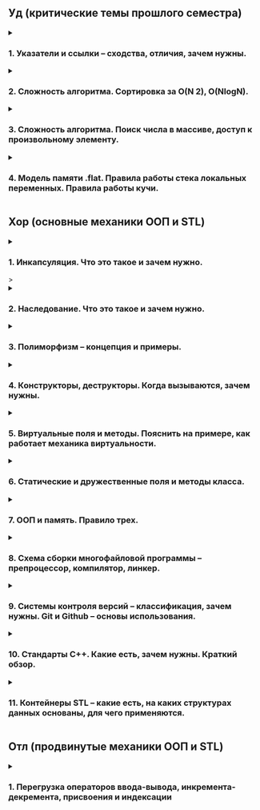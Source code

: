 <h2>Уд (критические темы прошлого семестра)</h2>

<details>
<summary><h3>1. Указатели и ссылки – сходства, отличия, зачем нужны.</h3></summary>

Указатели и ссылки предоставляют косвенный доступ к данным (переменным, массивам, структурам и тп), т.е. позволяют работать с объектами (которые могут быть а) очень большими, б) зарыты в памяти компьютера), не копируя их напрямую.

Указатели:

  * Хранят адрес объекта в памяти.
  * Могут быть null, указывая на отсутствие объекта.
  * Могут быть перенаправлены на другой объект после инициализации.
  * Требуют ручного управления памятью (выделение и освобождение!).
    
Ссылки:

  * Являются псевдонимами для существующих объектов.
  * Не могут быть null (не может быть ссылки на несуществующий элемент).
  * Не могут быть перенаправлены после инициализации.
  * Автоматически управляются системой (не требуют ручного выделения/освобождения памяти).

Зачем нужны:

* Передача больших объектов в функции: Используя указатели и ссылки, мы избегаем ненужного копирования, что повышает производительность.
* Динамическое выделение памяти: Позволяют создавать объекты в куче.
* Полиморфизм: Позволяют работать с объектами разных типов через общий интерфейс.

</details>

<details>
<summary><h3>2. Сложность алгоритма. Сортировка за О(N 2), O(NlogN).</h3></summary>

Любой алгоритм можно оценить по уровню сложности исходя из пропорциональности выполнения операции и количества элементов. 

O(N^2): 
  * Алгоритмы с квадратичной сложностью выполняют операции пропорционально квадрату количества элементов. 
  * Примеры: сортировка пузырьком, сортировка вставками, сортировка выбором.
  * Подходят для небольших наборов данных.

O(NlogN):
  * Алгоритмы с логарифмической сложностью выполняют операции пропорционально N*log(N).
  * Примеры: быстрая сортировка, сортировка методом Хоара, сортировка расчёсткой.
  * Более эффективны для больших наборов данных.
  * 
Важно помнить, что в разных ситуациях нужно применять разные алгоритмы разной сложности. Нет смысла сортировать учеников одной группы по баллам, используя метод рассчёски.

</details>

<details>
<summary><h3>3. Сложность алгоритма. Поиск числа в массиве, доступ к произвольному элементу.</h3></summary>

Сложность алгоритмов смотри предыдущий вопрос.

Поиск в отсортированном массиве:

  * Бинарный поиск: O(logN) - эффективен благодаря делению массива пополам на каждом шаге. А поскольку массив отсортирован, то с одно стороны элементы больше (или равны) искомому, а с другой стороны -- меньше (или равны).

Поиск в неотсортированном массиве:

  * Линейный поиск: O(N) - необходимо проверить каждый элемент.

Доступ к произвольному элементу массива: 
  * O(1) - прямой доступ по индексу.

</details>

<details>
<summary><h3>4. Модель памяти .flat. Правила работы стека локальных переменных. Правила работы кучи.</h3></summary>

В этой модели все сегменты памяти (код, данные, стек, куча) располагаются в едином адресном пространстве.
    * Упрощает управление памятью и доступ к данным.

Модель памяти .flat представляет собой сегменты памятиЮ которые располагаются в едином адресном пространстве:
	Глобальные переменные → текст программы (машинный код) → стек локальных 	переменных → куча. 
В стеке локальных переменных хранятся указатели на переменные, объявленные, но не инициализированные данные, оболочка объектов. В куче хранятся сами данные, на которые указываю переменные из стека локальных переменных. Именно в ней хранятся элементы массивов, других структур. Когда мы обращается к переменной, мы обращается в стеку локальных переменных, откуда мы перенаправляемся на адрес в куче, по которому «живёт» наш объект.  

Стек:

  * Используется для хранения локальных переменных и информации о вызовах функций.
  * Автоматически управляется системой (выделение и освобождение памяти).

Куча:
  * Область памяти для динамического выделения.
  * Программист сам управляет памятью (выделение с помощью new, освобождение с помощью delete).
  * Позволяет создавать объекты произвольного размера и времени жизни.
  * Важно помнить, что кучу необходимо очищать, нельзя удалять указатели на объекты, не удаляя данные по этим ссылкам. Это приводит к утечке данных — не приятно.

</details>

<h2>Хор (основные механики ООП и STL)</h2>

<details>
<summary><h3>1. Инкапсуляция. Что это такое и зачем нужно.</h3>></summary>

Если писать объекты с отрытым доступом, то может возникнуть ряд проблем:
1) вызывающий код может всё сломать;
2) вызывающий код обязан знать внутреннюю логику, как минимум вызывать init и finalize, хотя это внутренне дело объекта;
3) вызывающий код зачем то должен знать объект со всеми его полями, хотя логически хочет видеть просто объект.

Для решения эти проблем используют инкапсуляцию — скрытие данных объекта. С помощью инкапсуляции мы сами регулируем то, как именно пользователь будет обращаться к объекту, ставим ему чёткие рамки.

Теперь:
1) Вызывающий код не может ничего сломать, по крайней мере, очевидным образом;
2) Аналоги init и finalize срабатывают сами в нужный момент;
3) Вызывающий код не должен знать про изнанку реализации;
4) Код чище и читаемее.

</details>

<details>
<summary><h3>2. Наследование. Что это такое и зачем нужно.</h3></summary>

Общая идея наследования заключается в выделении общего поведения у разных классов в отдельный класс-предок. То есть всё наследование — это про то, как не писать повторно один и тот же код для «почти одинаковых» сущностей.

Пример, мы хотим работать с системой зоопарка. Для этого мы можем написать классы под каждого сотрудника, где будут прописаны его обязанности, данные, зп,.. Нам так же нужен класс для каждого животного в котором будут прописаны все особенности… Ну это капец! Мы лучше создадим Два класса-родителя Humans и Animals, в котором пропишем все общие черты людей/животных, а дальше будем создавать классы наследники, для которых нам останется написать только особенности каждой зверушки.

</details>

<details>
<summary><h3>3. Полиморфизм – концепция и примеры.</h3></summary>

Суть полиморфизма заключается в том, что некоторая сущность может вести себя по-разному в разных ситуациях. Сущность, которая обладает этим свойством, сама подстраивается к этим ситуациям, и не заставляет крутиться весь мир вокруг неё.

```
#include <iostream>
...
void funk(char a) {
  std::cout << "This char" << '\n';
}

void funk(int a) {
  std::cout << "This int" << '\n';
}

void funk(double a, unsigned int b) {
  std::cout << "This double & unsigned int" << '\n';
}
...
int main() {
  funk('A');
  funk('7');
  funk(3.14, 3);
  return 0;
}
```

</details>

<details>
<summary><h3>4. Конструкторы, деструкторы. Когда вызываются, зачем нужны.</h3></summary>

Каждый класс необходимо сначая создать, в конце работы с ним необходимо удалить - чтобы лишнюю память не занимал. За это и отвечают конструкторы и деструкторы.

```
...
class stack {
private:
  int size;
public:
  //конструктор создаёт стек нулевого размера
  stack() {};
  //конструктор создаёт стэк нужного размера
  stack(int size) {};
  //деструктор удаляет стек
  ~stack();
}
...
```

 * Конструктор -- это специальный метод, который, очевидно, вызывают перед началом работы с объектор данного класса (при его создании). Используется для инициализации полей объекта, причём с помощью полиморфизма можно сделать несколько конструкторов, которые будут создавать объект по-разному.
 * Деструктор -- специальный метод, который, опять же очевидно, вызывается в конце работы с объектом класса (при удалении объекта). Можно, конечно же, не вызвать, после окончания работы с программой автоматически вызовятся все деструкторы всех объектов всех классов, которые были использованы. Этот метод используется для освобождения ресурсов, выделенных объектом.

</details>

<details>
<summary><h3>5. Виртуальные поля и методы. Пояснить на примере, как работает механика виртуальности.</h3></summary>

Иногда в родительском классе можно сказать только "здесь должен быть вот такой метод", но нельзя написать его реализацию.

 * заведомо предполагается, что классы будут унаследованы;
 * метод для них всех нужен, можно в общем виде сказатьб, что метод должен делать;
 * реализация будет кардинально разной в разных унаследованных классах.

В это случае возникают виртуальные методы. Они объявляются с ключевым словом `virtual` в базовом классе.

```
//класс предок
class Figure {
private:
	...
public:
	...
	virtual square() = 0;
}
//классы потомки
class Triangle : public Figure {
private:
	float a, b, c;
	...
public:
	...
	//реализация виртуального метода
	float square() {
		float p = (a + b + c) / 3;
		return (sqrtf(p*(p-a)*(p-b)*(p-c)));
	}
}
class Rectangle : public Figure {
private:
	float a, b;
	...
public:
	...
	//реализация виртуального метода
	float square() {
		return (a*b);
	}
}
```

Замечания по виртульным методам:

 * могут определяться в любой точке иерархии наследования;
 * класс с виртуальными методами называется абстрактным;
 * в иерархии наследования может быть много абстрактных классов;
 * создать экземпляр абстрактного класса нельзя, те если мы попытаемся сделать так, вы прилетит ошибка...
```
int main() {
	Figure obj;
	return 0;
}
``` 
Некоторые фишки, основанные на виртуальных методах:
 * `Интерфейс` -- абстрактный класс, у которого все методы виртуальный (задаёт, но не реализует, то, что должно быть);
 * `Реализация` -- какой-либо класс, унаследованный от интерфейса и реализующий все его виртуальные методы.

</details>

<details>
<summary><h3>6. Статические и дружественные поля и методы класса.</h3></summary>

`static` -- глобальная переменная/функция, внесённая в namespace класса.

Статическое поле класса:
 * привязано ко всех экземплярам класса сразу, никому из них лично не принадлежит;
 * при изменении (любым экземплярам класса или просто так) меняется для всех объектов сразу.

Статический метод класса:
 * привязан ко всех экземплярам класса сразу, вызывается вне контекста конкретного экземпляра (у него нет this);
 * может работать только с локальными переменными и статическими полями класса.

```
class A {
public:
	//нестатическое поле
	int non_static_int = 0;
	//статическое поле
	int static_int
	//статический метод
	static void static_method() {
		static_int++;		//можно
		non_static_int++;	//нельзя
	}
};
//Это объявление статического поля, без него будет ругаться линкер
int A::static_int = 0;

int main() {
	//Один экземпляр
	A a1;
	//ВТорой экземпляр
	A a2;
	//Обновляем статичекое поле класса через один из экземпляров
	a1.static_int = 7;
	//Обновляем статическое поле класса без использования экземпляров
	A::static_int = 8;
	//Вызываем статический метод
	// а) через экземпляры класса
	a1.static_method;
	a2.static_method;
	// б) без экземпляров класса
	A::static_method;
	return 0;
}
```

`friend` -- указание, кому всё-таки можно обращаться к приватным полям

```
class A {
	//Теперь класс B наш друг))))
	friend class B;
private:
	int secret;
public:
	A(int s) {
		secret = s;
	}
	void describe() {
		std::cout << "I'm A, my secret is " << secret << '\n';
	}
}
class B {
public:
	B() {}
	void run(A* a) {
		a->describe();
		std::cout << "I'm B, I know secret A: " << a->secret << '\n';
		//можно так же изменять значения дружественного класса
		a->secret--;
	}
}
```
`friend` -- исключение из правил, имеет доступ ко всему, включая private-поля. С одной стороны, нарушает всей строгой конструкции. С другой стороны, даёт возможностьне городить public для всех.
В примере, `class A` -- это друг `class B`, но не наоборот!!

</details>

<details>
<summary><h3>7. ООП и память. Правило трех.</h3></summary>

ООП и память??

<h4>Правило трёх</h4>

Если классу требуется пользовательский **деструктор**, пользовательский **конструктор копирования** или пользовательский **оператор присваивания копированием**, он почти наверняка требует все три.

Если один из них должен быть определен программистом, то это означает, что версия, сгенерированная компилятором, не удовлетворяет потребностям класса в одном случае и, вероятно, не удовлетворит в остальных случаях. Если же не реализовать какой-либо метод, то компилятор будет использовать базовые методы, идея которых может кардинально отличайться от нужд программиста. В результате может произойти следующее:

 - деструктор удалит не все используемыне ячейки в памяти, произойдёт утечка данных;
 - конструктор копирования выполняет "поверхностное копирование" (копирование данных без дублирования базового ресурса), в результате чего скопированный объект будет влаеть теми же ячейками в памяти, что и исходный объект;
 - оператор присваивания копированием так же буде выполнять поверхносное копирование.

</details>

<details>
<summary><h3>8. Схема сборки многофайловой программы – препроцессор, компилятор, линкер.</h3></summary>

1. **Препроцессор:** Обрабатывает директивы препроцессора (#include, #define).
2. **Компилятор:** Переводит код каждого исходного файла (.cpp) в объектный файл (.obj).
3. **Линкер:** Объединяет объектные файлы и библиотеки в исполняемый файл (.exe). 

</details>

<details>
<summary><h3>9. Системы контроля версий – классификация, зачем нужны. Git и Github – основы использования.</h3></summary>

</details>

<details>
<summary><h3>10. Стандарты С++. Какие есть, зачем нужны. Краткий обзор.</h3></summary>

</details>

<details>
<summary><h3>11. Контейнеры STL – какие есть, на каких структурах данных основаны, для чего применяются.</h3></summary>

</details>

<h2>Отл (продвинутые механики ООП и STL)</h2>
<details>
<summary><h3>1. Перегрузка операторов ввода-вывода, инкремента-декремента, присвоения и индексации</h3></summary>

- операторы ввода-вывода

  Перегрузка этих операторов используется в стандартной библиотеке для вставки объектов в текстовой поток и извлечения объектов из текстового потока (поэтому в этом качестве их еще называют оператором вставки в поток и оператором извлечения из потока). Перегружаются они всегда как свободные функции, их сигнатура подчиняется правилам: первый операнд является ссылкой на поток, второй операнд является ссылкой на вставляемый или извлекаемый объект, возвращаемое значение является ссылкой на поток. Вот пример.
```C++
#include <iostream>
struct Point {
    int X;
    int Y;
};
std::ostream& operator<<(std::ostream& strm, const Point& p) {
    strm << '[' << p.X << ',' << p.Y << ']';
    return strm;
}
```
Главная проблема этих перегрузок — довольно высокий приоритет операторов, поэтому скобками приходится пользоваться чаще, чем хотелось бы.

- инеркмент/дикремент
  
  Эти операторы являются частью стандартного интерфейса итератора. Префиксные формы являются унарными операторами, постфиксные бинарными с фиктивным вторым параметром целого типа. Обе они обычно реализуются как функции-члены и постфиксный вариант определяется через префиксный. Вот типичная реализация инкремента.
```C++
class Iter {
public:
    Iter& operator++() // префиксный инкремент
    {
        // реализация инкремента
        return *this;
    }

    const Iter operator++(int) // постфиксный инкремент
    {
        Iter it(*this);
        ++*this;
        return it;
    }
    // ...
};
```
Итераторы являются копируемыми типами без поддержки перемещения, поэтому постфиксный инкремент должен возвращать константный объект, это предотвращает модификацию возвращаемого значения.

В стандартной библиотеке инкремент перегружают все итераторы, а декремент двунаправленные итераторы и итераторы произвольного доступа.

- присваивание
  
  Оператор присваивания можно реализовать только, как функцию-член, которая должна иметь ровно один параметр. Тип этого параметра произвольный, соответственно, перегрузок может быть несколько, для разных типов параметра. Перегрузка оператора присваивания является составной частью поддержки семантики копирования/перемещения и к ней приходится прибегать достаточно часто. Оператор присваивания практически всегда идет в паре с конструктором, имеющим один параметр. Нормальная ситуация — это когда каждому конструктору с одним параметром прилагается соответствующий оператор присваивания. Если описать семантику присваивания «на пальцах», то присваивание должно полностью освободить все текущие ресурсы, которыми владеет объект (левый операнд), и на его месте создать новый объект, определяемый правым операндом.

Среди операторов присваивания выделяются два стандартных — оператор копирующего присваивания и оператор перемещающего присваивания, которые соответствуют копирующему конструктору и перемещающему конструктору.
```C++
class X {
public:
    X(const X& src);     // копирующий конструктор
    X(X&& src) noexcept; // перемещающий конструктор

    X& operator=X(const X& src);     // оператор копирующего присваивания
    X& operator=X(X&& src) noexcept; // оператор перемещающего присваивания
// ...
};
```
- индексация

  Этот бинарный оператор, который обычно называют индексатором, может быть реализован только, как функция-член, которая должна иметь ровно один параметр. Тип этого параметра произвольный, соответственно, перегрузок может быть несколько, для разных типов параметра. Индексатор обычно перегружается для «массивоподобных» типов, а также для других контейнеров, например ассоциативных массивов. Возвращаемое значение обычно является ссылкой на элемент контейнера. Также, в принципе, может быть возврат по значению, но следует иметь в виду, что при этом для получения адреса элемента нельзя будет использовать выражения `&х[i]`, допустимые для встроенного индексатора. Такое выражение не будет компилироваться, если возвращаемый тип встроенный, и будет давать адрес временного объекта для пользовательского возвращаемого типа.

Индексатор часто перегружают в двух вариантах — константном и неконстантном.
```C++
T& operator[](int ind);
const T& operator[](int ind) const;
```
Первая версия позволяет модифицировать элемент, вторая только прочитать и она будет выбрана для константных экземпляров и в константных функциях-членах.
</details>

</details>
